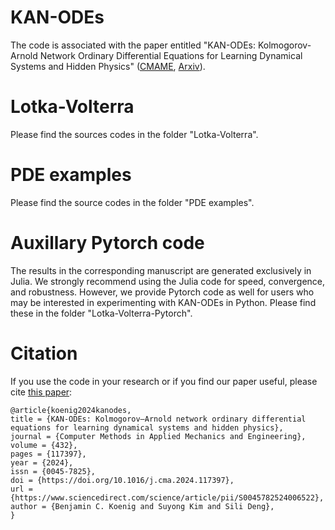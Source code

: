 # KAN-ODEs
The code is associated with the paper entitled "KAN-ODEs: Kolmogorov-Arnold Network Ordinary Differential Equations for Learning Dynamical Systems and Hidden Physics" ([CMAME](https://www.sciencedirect.com/science/article/pii/S0045782524006522), [Arxiv](https://arxiv.org/abs/2407.04192)).

# Lotka-Volterra

Please find the sources codes in the folder "Lotka-Volterra".

# PDE examples

Please find the source codes in the folder "PDE examples".

# Auxillary Pytorch code

The results in the corresponding manuscript are generated exclusively in Julia. We strongly recommend using the Julia code for speed, convergence, and robustness. However, we provide Pytorch code as well for users who may be interested in experimenting with KAN-ODEs in Python. Please find these in the folder "Lotka-Volterra-Pytorch".

# Citation

If you use the code in your research or if you find our paper useful, please cite [this paper](https://www.sciencedirect.com/science/article/pii/S0045782524006522):

```
@article{koenig2024kanodes,
title = {KAN-ODEs: Kolmogorov–Arnold network ordinary differential equations for learning dynamical systems and hidden physics},
journal = {Computer Methods in Applied Mechanics and Engineering},
volume = {432},
pages = {117397},
year = {2024},
issn = {0045-7825},
doi = {https://doi.org/10.1016/j.cma.2024.117397},
url = {https://www.sciencedirect.com/science/article/pii/S0045782524006522},
author = {Benjamin C. Koenig and Suyong Kim and Sili Deng},
}
```
